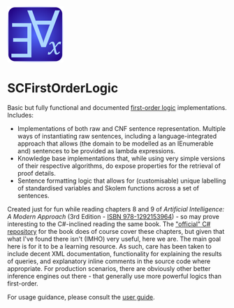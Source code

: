 ﻿![SCFirstOrderLogic Icon](src/SCFirstOrderLogic.png)

# SCFirstOrderLogic

Basic but fully functional and documented [first-order logic](https://en.wikipedia.org/wiki/First-order_logic) implementations. Includes:

* Implementations of both raw and CNF sentence representation. Multiple ways of instantiating raw sentences, including a language-integrated approach that allows (the domain to be modelled as an IEnumerable<T> and) sentences to be provided as lambda expressions.
* Knowledge base implementations that, while using very simple versions of their respective algorithms, do expose properties for the retrieval of proof details.
* Sentence formatting logic that allows for (customisable) unique labelling of standardised variables and Skolem functions across a set of sentences.

Created just for fun while reading chapters 8 and 9 of _Artificial Intelligence: A Modern Approach_ (3rd Edition - [ISBN 978-1292153964](https://www.google.com/search?q=isbn+978-1292153964)) - so may prove interesting to the C#-inclined reading the same book.
The ["official" C# repository](https://github.com/aimacode/aima-csharp/tree/master/aima-csharp) for the book does of course cover these chapters, but given that what I've found there isn't (IMHO) very useful, here we are.
The main goal here is for it to be a learning resource. As such, care has been taken to include decent XML documentation, functionality for explaining the results of queries, and explanatory inline comments in the source code where appropriate.
For production scenarios, there are obviously other better inference engines out there - that generally use more powerful logics than first-order.

For usage guidance, please consult the [user guide](./docs/user-guide).
